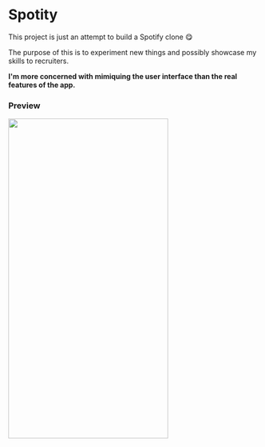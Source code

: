 # Spotity

This project is just an attempt to build a Spotify clone 😋

The purpose of this is to experiment new things and possibly showcase my skills to recruiters.

**I'm more concerned with mimiquing the user interface than the real features of the app.**


### Preview
<img src="assets/images/spotity.gif" width="320" height="640"  />